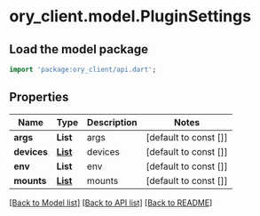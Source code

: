 # ory_client.model.PluginSettings

## Load the model package
```dart
import 'package:ory_client/api.dart';
```

## Properties
Name | Type | Description | Notes
------------ | ------------- | ------------- | -------------
**args** | **List<String>** | args | [default to const []]
**devices** | [**List<PluginDevice>**](PluginDevice.md) | devices | [default to const []]
**env** | **List<String>** | env | [default to const []]
**mounts** | [**List<PluginMount>**](PluginMount.md) | mounts | [default to const []]

[[Back to Model list]](../README.md#documentation-for-models) [[Back to API list]](../README.md#documentation-for-api-endpoints) [[Back to README]](../README.md)


